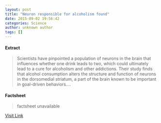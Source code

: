 ```yaml
---
layout: post
title: "Neuron responsible for alcoholism found"
date: 2015-09-02 19:56:42
categories: Science
author: unknown author
tags: []
---
```



#### Extract
>Scientists have pinpointed a population of neurons in the brain that influences whether one drink leads to two, which could ultimately lead to a cure for alcoholism and other addictions. Their study finds that alcohol consumption alters the structure and function of neurons in the dorsomedial striatum, a part of the brain known to be important in goal-driven behaviors....

#### Factsheet
>factsheet unavailable

[Visit Link](http://www.sciencedaily.com/releases/2015/09/150902155642.htm)



